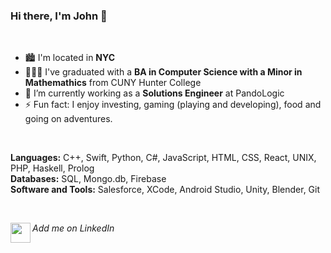 ### Hi there, I'm John 👋

<br />

- 🏙 I'm located in **NYC**
- 👨🏼‍🎓 I've graduated with a **BA in Computer Science with a Minor in Mathemathics** from CUNY Hunter College 
- 🔭 I’m currently working as a **Solutions Engineer** at PandoLogic
- ⚡ Fun fact: I enjoy investing, gaming (playing and developing), food and going on adventures. 

<br />

**Languages:** C++, Swift, Python, C#, JavaScript, HTML, CSS, React, UNIX, PHP, Haskell, Prolog <br />
**Databases:** SQL, Mongo.db, Firebase <br />
**Software and Tools:** Salesforce, XCode, Android Studio, Unity, Blender, Git <br />

<br />

_Add me on LinkedIn_ [<img align="left" height="32" width="32" target="_blank" src="https://img.icons8.com/doodle/48/000000/linkedin--v2.png" />](https://www.linkedin.com/in/john-solano/)


<!--
**john-solano/john-solano** is a ✨ _special_ ✨ repository because its `README.md` (this file) appears on your GitHub profile.

Here are some ideas to get you started:

- 🔭 I’m currently working on ...
- 🌱 I’m currently learning ...
- 👯 I’m looking to collaborate on ...
- 🤔 I’m looking for help with ...
- 💬 Ask me about ...
- 📫 How to reach me: ...
- 😄 Pronouns: ...
- ⚡ Fun fact: ...
-->
